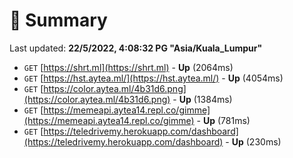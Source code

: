 # 📖 Summary
Last updated: **22/5/2022, 4:08:32 PG "Asia/Kuala_Lumpur"**

- `GET` [https://shrt.ml](https://shrt.ml) - **Up** (2064ms)
- `GET` [https://hst.aytea.ml/](https://hst.aytea.ml/) - **Up** (4054ms)
- `GET` [https://color.aytea.ml/4b31d6.png](https://color.aytea.ml/4b31d6.png) - **Up** (1384ms)
- `GET` [https://memeapi.aytea14.repl.co/gimme](https://memeapi.aytea14.repl.co/gimme) - **Up** (781ms)
- `GET` [https://teledrivemy.herokuapp.com/dashboard](https://teledrivemy.herokuapp.com/dashboard) - **Up** (230ms)
